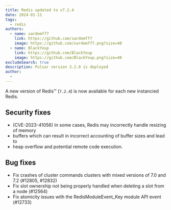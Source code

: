 ```yaml
---
title: Redis updated to v7.2.4
date: 2024-01-11
tags:
  - redis
authors:
  - name: sardemff7
    link: https://github.com/sardemff7
    image: https://github.com/sardemff7.png?size=40
  - name: BlackYoup
    link: https://github.com/BlackYoup
    image: https://github.com/BlackYoup.png?size=40
excludeSearch: true
description: Pulsar version 3.2.0 is deployed
author:
  -
---
```

A new version of Redis™  (`7.2.4`) is now available for each new instancied Redis.

## Security fixes

* (CVE-2023-41056) In some cases, Redis may incorrectly handle resizing of memory
* buffers which can result in incorrect accounting of buffer sizes and lead to
* heap overflow and potential remote code execution.

## Bug fixes

* Fix crashes of cluster commands clusters with mixed versions of 7.0 and 7.2 (#12805, #12832)
* Fix slot ownership not being properly handled when deleting a slot from a node (#12564)
* Fix atomicity issues with the RedisModuleEvent_Key module API event (#12733)
